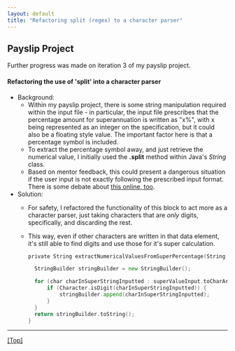 ```yaml
---
layout: default
title: "Refactoring split (regex) to a character parser"
---
```


## Payslip Project

Further progress was made on iteration 3 of my payslip project.

#### Refactoring the use of 'split' into a character parser
- Background:
  - Within my payslip project, there is some string manipulation required within the input file - in particular, the input file prescribes that the percentage amount for superannuation is written as "x%", with x being represented as an integer on the specification, but it could also be a floating style value. The important factor here is that a percentage symbol is included.
  - To extract the percentage symbol away, and just retrieve the numerical value, I initially used the __.split__ method within Java's _String_ class.
  - Based on mentor feedback, this could present a dangerous situation if the user input is not exactly following the prescribed input format. There is some debate about [this online, too](https://stackoverflow.com/questions/998997/should-i-avoid-regular-expressions).
- Solution:
  - For safety, I refactored the functionality of this block to act more as a character parser, just taking characters that are _only_ digits, specifically, and discarding the rest.
  - This way, even if other characters are written in that data element, it's still able to find digits and use those for it's super calculation.

    ```go
    private String extractNumericalValuesFromSuperPercentage(String superValueInput) {

      StringBuilder stringBuilder = new StringBuilder();

      for (char charInSuperStringInputted : superValueInput.toCharArray()) {
          if (Character.isDigit(charInSuperStringInputted)) {
              stringBuilder.append(charInSuperStringInputted);
          }
      }
      return stringBuilder.toString();
    }
    ```

***

[[Top]](#top)
